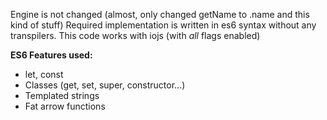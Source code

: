 Engine is not changed (almost, only changed getName to .name and this kind of stuff)
Required implementation is written in es6 syntax without any transpilers.
This code works with iojs (with *all* flags enabled)

**ES6 Features used:**
- let, const
- Classes (get, set, super, constructor...)
- Templated strings
- Fat arrow functions